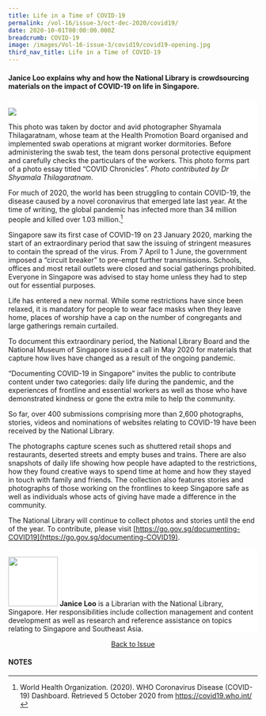 ```yaml
---
title: Life in a Time of COVID-19
permalink: /vol-16/issue-3/oct-dec-2020/covid19/
date: 2020-10-01T00:00:00.000Z
breadcrumb: COVID-19
image: /images/Vol-16-issue-3/covid19/covid19-opening.jpg
third_nav_title: Life in a Time of COVID-19
---
```


<style>
table { 
	background-color: #ffeee1;
	}
.infobox { 
  padding: 20px;
  margin: 20px;
  background: #ffeee1
}
</style>

#### **Janice Loo** explains why and how the National Library is crowdsourcing materials on the impact of COVID-19 on life in Singapore.

<div style="background-color: white;">
<br/>
<img src="/images/Vol-16-issue-3/covid19/covid19-opening.jpg">

This photo was taken by doctor and avid photographer Shyamala Thilagaratnam, whose team at the Health Promotion Board organised and implemented swab operations at migrant worker dormitories. Before administering the swab test, the team dons personal protective equipment and carefully checks the particulars of the workers. This photo forms part of a photo essay titled “COVID Chronicles”. <i>Photo contributed by Dr Shyamala Thilagaratnam</i>.

</div>

For much of 2020, the world has been struggling to contain COVID-19, the disease caused by a novel coronavirus that emerged late last year. At the time of writing, the global pandemic has infected more than 34 million people and killed over 1.03 million.[^1] 

Singapore saw its first case of COVID-19 on 23 January 2020, marking the start of an extraordinary period that saw the issuing of stringent measures to contain the spread of the virus. From 7 April to 1 June, the government imposed a “circuit breaker” to pre-empt further transmissions. Schools, offices and most retail outlets were closed and social gatherings prohibited. Everyone in Singapore was advised to stay home unless they had to step out for essential purposes.

Life has entered a new normal. While some restrictions have since been relaxed, it is mandatory for people to wear face masks when they leave home, places of worship have a cap on the number of congregants and large gatherings remain curtailed.

To document this extraordinary period, the National Library Board and the National Museum of Singapore issued a call in May 2020 for materials that capture how lives have changed as a result of the ongoing pandemic. 

“Documenting COVID-19 in Singapore” invites the public to contribute content under two categories: daily life during the pandemic, and the experiences of frontline and essential workers as well as those who have demonstrated kindness or gone the extra mile to help the community.

So far, over 400 submissions comprising more than 2,600 photographs, stories, videos and nominations of websites relating to COVID-19 have been received by the National Library.

The photographs capture scenes such as shuttered retail shops and restaurants, deserted streets and empty buses and trains. There are also snapshots of daily life showing how people have adapted to the restrictions, how they found creative ways to spend time at home and how they stayed in touch with family and friends. The collection also features stories and photographs of those working on the frontlines to keep Singapore safe as well as individuals whose acts of giving have made a difference in the community.

The National Library will continue to collect photos and stories until the end of the year. To contribute, please visit [https://go.gov.sg/documenting-COVID19](https://go.gov.sg/documenting-COVID19).

<div style="background-color: white;">
<br/>
<img src="/images/Vol-16-issue-3/authors/JaniceLoo.png" style="width: 100px; height: 100px;" />
<b>Janice Loo</b> is a Librarian with the National Library, Singapore. Her responsibilities
include collection management and content development as well as research and reference assistance on topics relating to Singapore and Southeast Asia.

</div>

<a href="https://nlb-ba-staging.netlify.app/vol-16/issue-2/Jul-sep-2020/"><center>Back to Issue</center></a>

#### **NOTES**
[^1]: World Health Organization. (2020). WHO Coronavirus Disease (COVID-19) Dashboard. Retrieved 5 October 2020 from https://covid19.who.int/

